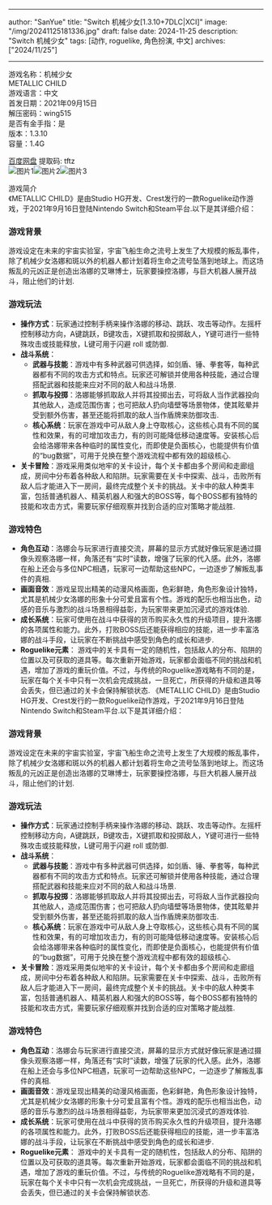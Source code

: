 
---
author: "SanYue"
title: "Switch 机械少女[1.3.10+7DLC|XCI]"
image: "/img/20241125181336.jpg"
draft: false
date: 2024-11-25
description: "Switch 机械少女"
tags: [动作, roguelike, 角色扮演, 中文]
archives: ["2024/11/25"]

---

游戏名称：机械少女   
METALLIC CHILD    
游戏语言：中文  
首发日期：2021年09月15日  
解压密码：wing515  
是否有金手指：是  
版本：1.3.10   
容量：1.4G

[百度网盘](https://pan.baidu.com/s/1UnWtxZg3JOTFagycY9Vdtg) 提取码: tftz  
![图片1](/img/aa88ac.jpg)![图片2](/img/0dbd3c.jpg)![图片3](/img/46b32c.jpg)  

游戏简介  
《METALLIC CHILD》是由Studio HG开发、Crest发行的一款Roguelike动作游戏，于2021年9月16日登陆Nintendo Switch和Steam平台.以下是其详细介绍：

### 游戏背景
游戏设定在未来的宇宙实验室，宇宙飞船生命之流号上发生了大规模的叛乱事件，除了机械少女洛娜和斑以外的机器人都计划着将生命之流号坠落到地球上。而这场叛乱的元凶正是创造出洛娜的艾琳博士，玩家要操控洛娜，与巨大机器人展开战斗，阻止他们的计划.

### 游戏玩法
- **操作方式**：玩家通过控制手柄来操作洛娜的移动、跳跃、攻击等动作。左摇杆控制移动方向，A键跳跃，B键攻击，X键抓取和投掷敌人，Y键可进行一些特殊攻击或技能释放，L键可用于闪避 roll 或防御.
- **战斗系统**：
    - **武器与技能**：游戏中有多种武器可供选择，如剑盾、锤、拳套等，每种武器都有不同的攻击方式和特点。玩家还可解锁并使用各种技能，通过合理搭配武器和技能来应对不同的敌人和战斗场景.
    - **抓取与投掷**：洛娜能够抓取敌人并将其投掷出去，可将敌人当作武器投向其他敌人，造成范围伤害；也可把敌人扔向墙壁等场景物体，使其眩晕并受到额外伤害，甚至还能将抓取的敌人当作盾牌来防御攻击.
    - **核心系统**：玩家在游戏中可从敌人身上夺取核心，这些核心具有不同的属性和效果，有的可增加攻击力，有的则可能降低移动速度等。安装核心后会给洛娜带来各种临时的属性变化，而即使是负面核心，也能提供有价值的“bug数据”，可用于兑换在整个游戏流程中都有效的超级核心.
- **关卡冒险**：游戏采用类似地牢的关卡设计，每个关卡都由多个房间和走廊组成，房间中分布着各种敌人和陷阱。玩家需要在关卡中探索、战斗，击败所有敌人后才能进入下一房间，最终完成整个关卡的挑战。关卡中的敌人种类丰富，包括普通机器人、精英机器人和强大的BOSS等，每个BOSS都有独特的技能和攻击方式，需要玩家仔细观察并找到合适的应对策略才能战胜.

### 游戏特色
- **角色互动**：洛娜会与玩家进行直接交流，屏幕的显示方式就好像玩家是通过摄像头观察洛娜一样，角落还有“实时”读数，增强了玩家的代入感。此外，洛娜在船上还会与多位NPC相遇，玩家可一边帮助这些NPC，一边逐步了解叛乱事件的真相.
- **画面音效**：游戏呈现出精美的动漫风格画面，色彩鲜艳，角色形象设计独特，尤其是机械少女洛娜的形象十分可爱且富有个性。游戏的配乐也相当出色，动感的音乐与激烈的战斗场景相得益彰，为玩家带来更加沉浸式的游戏体验.
- **成长系统**：玩家可使用在战斗中获得的货币购买永久性的升级项目，提升洛娜的各项属性和能力。此外，打败BOSS后还能获得相应的技能，进一步丰富洛娜的战斗手段，让玩家在不断挑战中感受到角色的成长和进步.
- **Roguelike元素**： 游戏中的关卡具有一定的随机性，包括敌人的分布、陷阱的位置以及可获取的道具等。每次重新开始游戏，玩家都会面临不同的挑战和机遇，增加了游戏的重玩价值。不过，与传统的Roguelike游戏略有不同的是，玩家在每个关卡中只有一次机会完成挑战，一旦死亡，所获得的升级和道具等会丢失，但已通过的关卡会保持解锁状态.
 《METALLIC CHILD》是由Studio HG开发、Crest发行的一款Roguelike动作游戏，于2021年9月16日登陆Nintendo Switch和Steam平台.以下是其详细介绍：

### 游戏背景
游戏设定在未来的宇宙实验室，宇宙飞船生命之流号上发生了大规模的叛乱事件，除了机械少女洛娜和斑以外的机器人都计划着将生命之流号坠落到地球上。而这场叛乱的元凶正是创造出洛娜的艾琳博士，玩家要操控洛娜，与巨大机器人展开战斗，阻止他们的计划.

### 游戏玩法
- **操作方式**：玩家通过控制手柄来操作洛娜的移动、跳跃、攻击等动作。左摇杆控制移动方向，A键跳跃，B键攻击，X键抓取和投掷敌人，Y键可进行一些特殊攻击或技能释放，L键可用于闪避 roll 或防御.
- **战斗系统**：
    - **武器与技能**：游戏中有多种武器可供选择，如剑盾、锤、拳套等，每种武器都有不同的攻击方式和特点。玩家还可解锁并使用各种技能，通过合理搭配武器和技能来应对不同的敌人和战斗场景.
    - **抓取与投掷**：洛娜能够抓取敌人并将其投掷出去，可将敌人当作武器投向其他敌人，造成范围伤害；也可把敌人扔向墙壁等场景物体，使其眩晕并受到额外伤害，甚至还能将抓取的敌人当作盾牌来防御攻击.
    - **核心系统**：玩家在游戏中可从敌人身上夺取核心，这些核心具有不同的属性和效果，有的可增加攻击力，有的则可能降低移动速度等。安装核心后会给洛娜带来各种临时的属性变化，而即使是负面核心，也能提供有价值的“bug数据”，可用于兑换在整个游戏流程中都有效的超级核心.
- **关卡冒险**：游戏采用类似地牢的关卡设计，每个关卡都由多个房间和走廊组成，房间中分布着各种敌人和陷阱。玩家需要在关卡中探索、战斗，击败所有敌人后才能进入下一房间，最终完成整个关卡的挑战。关卡中的敌人种类丰富，包括普通机器人、精英机器人和强大的BOSS等，每个BOSS都有独特的技能和攻击方式，需要玩家仔细观察并找到合适的应对策略才能战胜.

### 游戏特色
- **角色互动**：洛娜会与玩家进行直接交流，屏幕的显示方式就好像玩家是通过摄像头观察洛娜一样，角落还有“实时”读数，增强了玩家的代入感。此外，洛娜在船上还会与多位NPC相遇，玩家可一边帮助这些NPC，一边逐步了解叛乱事件的真相.
- **画面音效**：游戏呈现出精美的动漫风格画面，色彩鲜艳，角色形象设计独特，尤其是机械少女洛娜的形象十分可爱且富有个性。游戏的配乐也相当出色，动感的音乐与激烈的战斗场景相得益彰，为玩家带来更加沉浸式的游戏体验.
- **成长系统**：玩家可使用在战斗中获得的货币购买永久性的升级项目，提升洛娜的各项属性和能力。此外，打败BOSS后还能获得相应的技能，进一步丰富洛娜的战斗手段，让玩家在不断挑战中感受到角色的成长和进步.
- **Roguelike元素**： 游戏中的关卡具有一定的随机性，包括敌人的分布、陷阱的位置以及可获取的道具等。每次重新开始游戏，玩家都会面临不同的挑战和机遇，增加了游戏的重玩价值。不过，与传统的Roguelike游戏略有不同的是，玩家在每个关卡中只有一次机会完成挑战，一旦死亡，所获得的升级和道具等会丢失，但已通过的关卡会保持解锁状态.
 
